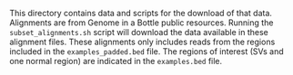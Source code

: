This directory contains data and scripts for the download of that data. Alignments are from Genome in a Bottle public resources.
Running the `subset_alignments.sh` script will download the data available in these alignment files. 
These alignments only includes reads from the regions included in the `examples_padded.bed` file.
The regions of interest (SVs and one normal region) are indicated in the `examples.bed` file.
